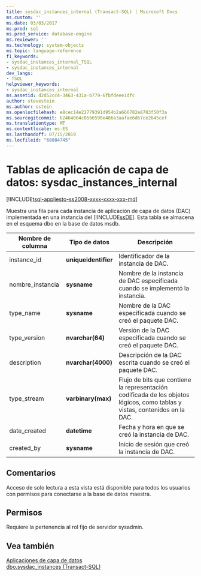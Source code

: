 ```yaml
---
title: sysdac_instances_internal (Transact-SQL) | Microsoft Docs
ms.custom: ''
ms.date: 03/03/2017
ms.prod: sql
ms.prod_service: database-engine
ms.reviewer: ''
ms.technology: system-objects
ms.topic: language-reference
f1_keywords:
- sysdac_instances_internal_TSQL
- sysdac_instances_internal
dev_langs:
- TSQL
helpviewer_keywords:
- sysdac_instances_internal
ms.assetid: d2d52cc4-3463-431a-b779-6fbfdeee1dfc
author: stevestein
ms.author: sstein
ms.openlocfilehash: e8cec14e22779391d954b2a666782e8783f50f3a
ms.sourcegitcommit: b2464064c0566590e486a3aafae6d67ce2645cef
ms.translationtype: MT
ms.contentlocale: es-ES
ms.lasthandoff: 07/15/2019
ms.locfileid: "68084745"
---
```

# <a name="data-tier-application-tables---sysdacinstancesinternal"></a>Tablas de aplicación de capa de datos: sysdac_instances_internal
[!INCLUDE[tsql-appliesto-ss2008-xxxx-xxxx-xxx-md](../../includes/tsql-appliesto-ss2008-xxxx-xxxx-xxx-md.md)]

  Muestra una fila para cada instancia de aplicación de capa de datos (DAC) implementada en una instancia del [!INCLUDE[ssDE](../../includes/ssde-md.md)]. Esta tabla se almacena en el esquema dbo en la base de datos msdb.  
  
|Nombre de columna|Tipo de datos|Descripción|  
|-----------------|---------------|-----------------|  
|instance_id|**uniqueidentifier**|Identificador de la instancia de DAC.|  
|nombre_instancia|**sysname**|Nombre de la instancia de DAC especificada cuando se implementó la instancia.|  
|type_name|**sysname**|Nombre de la DAC especificada cuando se creó el paquete DAC.|  
|type_version|**nvarchar(64)**|Versión de la DAC especificada cuando se creó el paquete DAC.|  
|description|**nvarchar(4000)**|Descripción de la DAC escrita cuando se creó el paquete DAC.|  
|type_stream|**varbinary(max)**|Flujo de bits que contiene la representación codificada de los objetos lógicos, como tablas y vistas, contenidos en la DAC.|  
|date_created|**datetime**|Fecha y hora en que se creó la instancia de DAC.|  
|created_by|**sysname**|Inicio de sesión que creó la instancia de DAC.|  
  
## <a name="remarks"></a>Comentarios  
 Acceso de solo lectura a esta vista está disponible para todos los usuarios con permisos para conectarse a la base de datos maestra.  
  
## <a name="permissions"></a>Permisos  
 Requiere la pertenencia al rol fijo de servidor sysadmin.  
  
## <a name="see-also"></a>Vea también  
 [Aplicaciones de capa de datos](../../relational-databases/data-tier-applications/data-tier-applications.md)   
 [dbo.sysdac_instances &#40;Transact-SQL&#41;](../../relational-databases/system-catalog-views/data-tier-application-views-dbo-sysdac-instances.md)  
  
  
